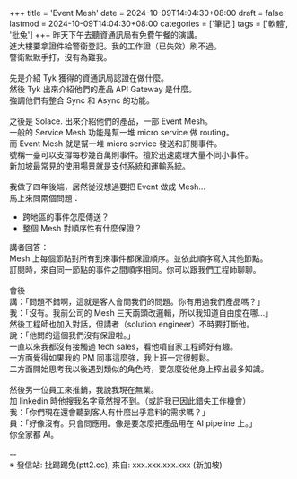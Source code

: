 +++
title = 'Event Mesh'
date = 2024-10-09T14:04:30+08:00
draft = false
lastmod = 2024-10-09T14:04:30+08:00
categories = ['筆記']
tags = ['軟體', '批兔']
+++
昨天下午去聽資通訊局有免費午餐的演講。<br>
進大樓要拿證件給警衛登記。我的工作證（已失效）刷不過。<br>
警衛默默手打，沒有為難我。<br>
<br>
先是介紹 Tyk 獲得的資通訊局認證在做什麼。<br>
然後 Tyk 出來介紹他們的產品 API Gateway 是什麼。<br>
強調他們有整合 Sync 和 Async 的功能。<br>
<br>
之後是 Solace. 出來介紹他們的產品，一部 Event Mesh。<br>
一般的 Service Mesh 功能是幫一堆 micro service 做 routing。<br>
而 Event Mesh 就是幫一堆 micro service 發送和訂閱事件。<br>
號稱一臺可以支撐每秒幾百萬則事件。擅於迅速處理大量不同小事件。<br>
新加坡最常見的使用場景就是支付系統和運輸系統。<br>
<br>
我做了四年後端，居然從沒想過要把 Event 做成 Mesh…<br>
馬上來問兩個問題：<br>
- 跨地區的事件怎麼傳送？<br>
- 整個 Mesh 對順序性有什麼保證？<br>

講者回答：<br>
Mesh 上每個節點對所有到來事件都保證順序。並依此順序寫入其他節點。<br>
訂閱時，來自同一節點的事件之間順序相同。你可以跟我們工程師聊聊。<br>
<br>
會後<br>
講：「問題不錯啊，這就是客人會問我們的問題。你有用過我們產品嗎？」<br>
我：「沒有。我前公司的 Mesh 三天兩頭改邏輯，所以我知道自由度在哪…」<br>
然後工程師也加入對話，但講者（solution engineer）不時要打斷他。<br>
說：「他問的這個我們沒有保證啦。」<br>
一直以來我都沒有接觸過 tech sales，看他噴自家工程師好有趣。<br>
一方面覺得如果我的 PM 同事這麼強，我上班一定很輕鬆。<br>
二方面開始思考我以後遇到類似的角色時，要怎麼從他身上榨出最多知識。<br>
<br>
然後另一位員工來推銷，我說我現在無業。<br>
加 linkedin 時他搜我名字竟然搜不到。（或許我已因此錯失工作機會）<br>
我：「你們現在還會聽到客人有什麼出乎意料的需求嗎？」<br>
員：「好像沒有。只會問應用。像是要怎麼把產品用在 AI pipeline 上。」<br>
你全家都 AI。<br>
<br>
--<br>
※ 發信站: 批踢踢兔(ptt2.cc), 來自: xxx.xxx.xxx.xxx (新加坡)<br>
